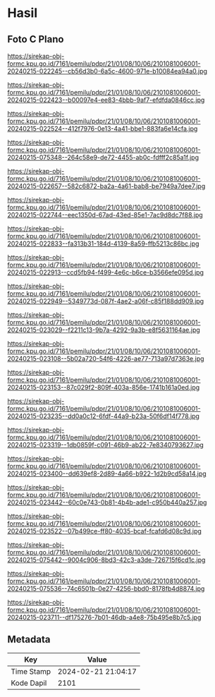 # Hasil

## Foto C Plano

https://sirekap-obj-formc.kpu.go.id/7161/pemilu/pdpr/21/01/08/10/06/2101081006001-20240215-022245--cb56d3b0-6a5c-4600-971e-b10084ea94a0.jpg

https://sirekap-obj-formc.kpu.go.id/7161/pemilu/pdpr/21/01/08/10/06/2101081006001-20240215-022423--b00097e4-ee83-4bbb-9af7-efdfda0846cc.jpg

https://sirekap-obj-formc.kpu.go.id/7161/pemilu/pdpr/21/01/08/10/06/2101081006001-20240215-022524--412f7976-0e13-4a41-bbe1-883fa6e14cfa.jpg

https://sirekap-obj-formc.kpu.go.id/7161/pemilu/pdpr/21/01/08/10/06/2101081006001-20240215-075348--264c58e9-de72-4455-ab0c-fdfff2c85a1f.jpg

https://sirekap-obj-formc.kpu.go.id/7161/pemilu/pdpr/21/01/08/10/06/2101081006001-20240215-022657--582c6872-ba2a-4a61-bab8-be7949a7dee7.jpg

https://sirekap-obj-formc.kpu.go.id/7161/pemilu/pdpr/21/01/08/10/06/2101081006001-20240215-022744--eec1350d-67ad-43ed-85e1-7ac9d8dc7f88.jpg

https://sirekap-obj-formc.kpu.go.id/7161/pemilu/pdpr/21/01/08/10/06/2101081006001-20240215-022833--fa313b31-184d-4139-8a59-ffb5213c86bc.jpg

https://sirekap-obj-formc.kpu.go.id/7161/pemilu/pdpr/21/01/08/10/06/2101081006001-20240215-022913--ccd5fb94-f499-4e6c-b6ce-b3566efe095d.jpg

https://sirekap-obj-formc.kpu.go.id/7161/pemilu/pdpr/21/01/08/10/06/2101081006001-20240215-022949--5349773d-087f-4ae2-a06f-c85f188dd909.jpg

https://sirekap-obj-formc.kpu.go.id/7161/pemilu/pdpr/21/01/08/10/06/2101081006001-20240215-023029--f2211c13-9b7a-4292-9a3b-e8f5631164ae.jpg

https://sirekap-obj-formc.kpu.go.id/7161/pemilu/pdpr/21/01/08/10/06/2101081006001-20240215-023108--5b02a720-54f6-4226-ae77-713a97d7363e.jpg

https://sirekap-obj-formc.kpu.go.id/7161/pemilu/pdpr/21/01/08/10/06/2101081006001-20240215-023153--87c029f2-809f-403a-856e-1741b161a0ed.jpg

https://sirekap-obj-formc.kpu.go.id/7161/pemilu/pdpr/21/01/08/10/06/2101081006001-20240215-023235--dd0a0c12-6fdf-44a9-b23a-50f6df14f778.jpg

https://sirekap-obj-formc.kpu.go.id/7161/pemilu/pdpr/21/01/08/10/06/2101081006001-20240215-023319--1db0859f-c091-46b9-ab22-7e8340793627.jpg

https://sirekap-obj-formc.kpu.go.id/7161/pemilu/pdpr/21/01/08/10/06/2101081006001-20240215-023400--dd639ef8-2d89-4a66-b922-1d2b9cd58a14.jpg

https://sirekap-obj-formc.kpu.go.id/7161/pemilu/pdpr/21/01/08/10/06/2101081006001-20240215-023442--60c0e743-0b81-4b4b-ade1-c950b440a257.jpg

https://sirekap-obj-formc.kpu.go.id/7161/pemilu/pdpr/21/01/08/10/06/2101081006001-20240215-023522--07b499ce-ff80-4035-bcaf-fcafd6d08c9d.jpg

https://sirekap-obj-formc.kpu.go.id/7161/pemilu/pdpr/21/01/08/10/06/2101081006001-20240215-075442--9004c906-8bd3-42c3-a3de-726715f6cd1c.jpg

https://sirekap-obj-formc.kpu.go.id/7161/pemilu/pdpr/21/01/08/10/06/2101081006001-20240215-075536--74c6501b-0e27-4256-bbd0-8178fb4d8874.jpg

https://sirekap-obj-formc.kpu.go.id/7161/pemilu/pdpr/21/01/08/10/06/2101081006001-20240215-023711--df175276-7b01-46db-a4e8-75b495e8b7c5.jpg


## Metadata

| Key        | Value               |
| ---------- | ------------------- |
| Time Stamp | 2024-02-21 21:04:17 |
| Kode Dapil | 2101                |



